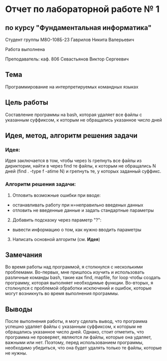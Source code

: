 # Отчет по лабораторной работе № 1
## по курсу "Фундаментальная информатика"

Студент группы M8О-108Б-23 Гаврилов Никита Валерьевич

Работа выполнена

Преподаватель: каф. 806 Севастьянов Виктор Сергеевич

## Тема
Программирование на интерпретируемых командных языках

## Цель работы
Составление программы на bash, которая удаляет все файлы с указанным суффиксом, к которым не обращались указанное число дней

## Идея, метод, алгоритм решения задачи
### Идея:

Идея заключается в том, чтобы через ls грепнуть все файлы из дириктории, найти в через find те файлы, к которым не обращались N дней (find . -type f -atime N) и грепнуть те, у которых заданный суффикс.

### Алгоритм решения задачи:

1) Отловить возможные ошибки при вводе:
* останавливать работу при н=неправильно введеных данных
* отловить не введенные данные и задать стандартные параметры
2) Добавить подсказку через параметр "?":
* вывести информацию о том, как нужно вводить параметры
3) Написать основной алгоритм (см. **Идея**)
  

## Замечания

Во время работы над программой, я столкнулся с несколькими проблемами. Во-первых, мне пришлось изучить и использовать различные команды bash, такие как find, mapfile, for loop чтобы создать программу, которая выполняет необходимые функции. Во-вторых, я столкнулся с проблемой обработки исключений и ошибок, которые могут возникнуть во время выполнения программы.

## Выводы

После выполнения работы, я могу сделать вывод, что программа успешно удаляет файлы с указанным суффиксом, к которым не обращались указанное число дней. Однако, стоит отметить, что программа не проверяет, являются ли файлы, которые она удаляет, важными или нет. Поэтому, перед использованием программы, необходимо убедиться, что она будет удалять только те файлы, которые не нужны.
